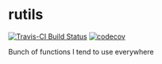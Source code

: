 # rutils

[![Travis-CI Build Status](https://travis-ci.org/giupo/rutils.svg?branch=master)](https://travis-ci.org/giupo/rutils)
[![codecov](https://codecov.io/gh/giupo/rutils/branch/master/graph/badge.svg)](https://codecov.io/gh/giupo/rutils)

Bunch of functions I tend to use everywhere
